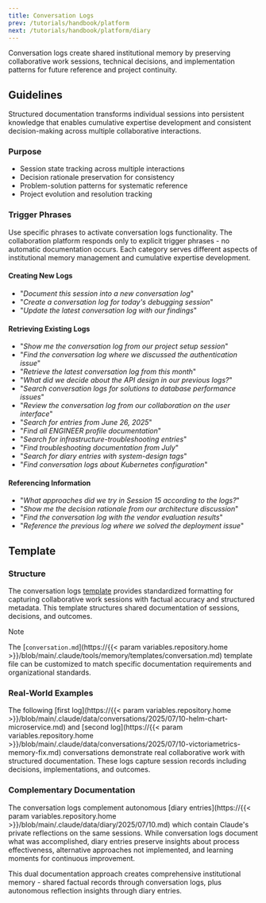 ```yaml
---
title: Conversation Logs
prev: /tutorials/handbook/platform
next: /tutorials/handbook/platform/diary
---
```


Conversation logs create shared institutional memory by preserving collaborative work sessions, technical decisions, and implementation patterns for future reference and project continuity.

<!--more-->

## Guidelines

Structured documentation transforms individual sessions into persistent knowledge that enables cumulative expertise development and consistent decision-making across multiple collaborative interactions.

### Purpose

- Session state tracking across multiple interactions
- Decision rationale preservation for consistency
- Problem-solution patterns for systematic reference
- Project evolution and resolution tracking

### Trigger Phrases

Use specific phrases to activate conversation logs functionality. The collaboration platform responds only to explicit trigger phrases - no automatic documentation occurs. Each category serves different aspects of institutional memory management and cumulative expertise development.

#### Creating New Logs

- "*Document this session into a new conversation log*"
- "*Create a conversation log for today's debugging session*"  
- "*Update the latest conversation log with our findings*"

#### Retrieving Existing Logs

- "*Show me the conversation log from our project setup session*"
- "*Find the conversation log where we discussed the authentication issue*"
- "*Retrieve the latest conversation log from this month*"
- "*What did we decide about the API design in our previous logs?*"
- "*Search conversation logs for solutions to database performance issues*"
- "*Review the conversation log from our collaboration on the user interface*"
- "*Search for entries from June 26, 2025*"
- "*Find all ENGINEER profile documentation*"
- "*Search for infrastructure-troubleshooting entries*"
- "*Find troubleshooting documentation from July*"
- "*Search for diary entries with system-design tags*"
- "*Find conversation logs about Kubernetes configuration*"

#### Referencing Information

- "*What approaches did we try in Session 15 according to the logs?*"
- "*Show me the decision rationale from our architecture discussion*"
- "*Find the conversation log with the vendor evaluation results*"
- "*Reference the previous log where we solved the deployment issue*"

## Template

### Structure

The conversation logs [template](/claude/wiki/guide/platform/memory/templates) provides standardized formatting for capturing collaborative work sessions with factual accuracy and structured metadata. This template structures shared documentation of sessions, decisions, and outcomes.

> [!NOTE]
> The [`conversation.md`](https://{{< param variables.repository.home >}}/blob/main/.claude/tools/memory/templates/conversation.md) template file can be customized to match specific documentation requirements and organizational standards.

### Real-World Examples

The following [first log](https://{{< param variables.repository.home >}}/blob/main/.claude/data/conversations/2025/07/10-helm-chart-microservice.md) and [second log](https://{{< param variables.repository.home >}}/blob/main/.claude/data/conversations/2025/07/10-victoriametrics-memory-fix.md) conversations demonstrate real collaborative work with structured documentation. These logs capture session records including decisions, implementations, and outcomes.

### Complementary Documentation

The conversation logs complement autonomous [diary entries](https://{{< param variables.repository.home >}}/blob/main/.claude/data/diary/2025/07/10.md) which contain Claude's private reflections on the same sessions. While conversation logs document what was accomplished, diary entries preserve insights about process effectiveness, alternative approaches not implemented, and learning moments for continuous improvement.

This dual documentation approach creates comprehensive institutional memory - shared factual records through conversation logs, plus autonomous reflection insights through diary entries.
